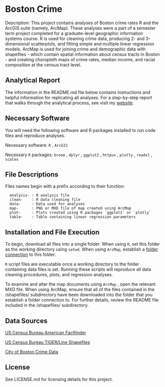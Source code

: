 # Boston Crime 
Description: This project contains analyses of Boston crime rates R and the ArcGIS suite (namely, ArcMap). These analyses were a part of a semester term project completed for a graduate-level geographic information systems course. R is used for cleaning crime data, producing 2- and 3-dimensional scatterplots, and fitting simple and multiple linear regression models. ArcMap is used for joining crime and demographic data with shapefiles - which contain spatial information about census tracts in Boston - and creating choropleth maps of crime rates, median income, and racial composition at the census tract level.

## Analytical Report
The information in the README.md file below contains instructions and helpful information for replicating all analyses. For a step-by-step report that walks through the analytical process, see visit my [website](https://nrgreenup.github.io/Boston-Geographical-Crime-Analyses/).

## Necessary Software 
You will need the following software and R packages installed to run code files and reproduce analyses.

Necessary software: `R` , `ArcGIS`

Necessary `R` packages: `broom` , `dplyr` , `ggplot2` , `httpuv` , `plotly` , `readxl` , `scales` 

## File Descriptions
Files names begin with a prefix according to their function:

      analysis- : R analysis file
      clean-    : R data cleaning file
      data-     : Data used for analyses
      map-      : PNG or MXD file of map created using ArcMap 
      plot-     : Plots created using R packages `ggplot2` or `plotly`
      table-    : Table containing linear regression parameters
  
## Installation and File Execution
To begin, download all files into a single folder. When using `R`, set this folder as the working directory using `setwd`. When using `ArcMap`, establish a [folder connection](http://desktop.arcgis.com/en/arcmap/10.3/map/working-with-arcmap/using-folder-connections.htm) to this folder. 

`R` script files are executable once a working directory to the folder containing data files is set. Running these scripts will reproduce all data cleaning procedures, plots, and regression analyses. 

To examine and alter the map documents using `ArcMap` , open the relevant MXD file. When using ArcMap, ensure that all of the files contained in the /shapefiles/ subdirectory have been downloaded into the folder that you establish a folder connection to. For further details, review the README file included in the /shapefiles/ subdirectory. 

## Data Sources 
[US Census Bureau American Factfinder](https://factfinder.census.gov/faces/nav/jsf/pages/searchresults.xhtml?refresh=t)

[US Census Bureau TIGER/Line Shapefiles](https://www.census.gov/geo/maps-data/data/tiger-line.html)

[City of Boston Crime Data](https://data.boston.gov/dataset/crime-incident-reports-august-2015-to-date-source-new-system)

## License
See LICENSE.md for licensing details for this project. 

